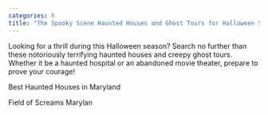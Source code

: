 ```yaml
---
categories: h
title: "The Spooky Scene Haunted Houses and Ghost Tours for Halloween Screams in the DC Area"
---
```


Looking for a thrill during this Halloween season? Search no further than these notoriously terrifying haunted houses and creepy ghost tours. Whether it be a haunted hospital or an abandoned movie theater, prepare to prove your courage!



Best Haunted Houses in Maryland



Field of Screams Marylan